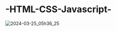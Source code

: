 ﻿# -HTML-CSS-Javascript-
![2024-03-25_05h36_25](https://github.com/daiichiii/HTML-CSS-Javascript/assets/136941425/af306fb7-992a-42b3-9691-9ecf6a07703d)
